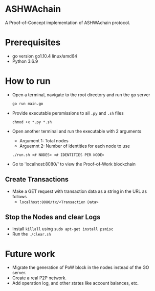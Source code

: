 # ASHWAchain

A Proof-of-Concept implementation of ASHWAchain protocol.

# Prerequisites

- go version go1.10.4 linux/amd64
- Python 3.6.9

# How to run
- Open a terminal, navigate to the root directory and run the go server
    ```bash 
    go run main.go
    ```

- Provide executable persmissions to all `.py` and `.sh` files
    ```
    chmod +x *.py *.sh
    ```

- Open another terminal and run the executable with 2 arguments
    - Argument 1: Total nodes
    - Arguemnt 2: Number of identities for each node to use
    ```
    ./run.sh <# NODES> <# IDENTITIES PER NODE>
    ```

- Go to 'localhost:8080/' to view the Proof-of-Work blockchain

## Create Transactions
- Make a GET request with transaction data as a string in the URL as follows
    - `localhost:8080/tx/<Transaction Data>`

## Stop the Nodes and clear Logs
- Install `killall` using `sudo apt-get install psmisc`
- Run the `./clear.sh`


# Future work
- Migrate the generation of PoW block in the nodes instead of the GO server.
- Create a real P2P network.
- Add operation log, and other states like account balances, etc.


